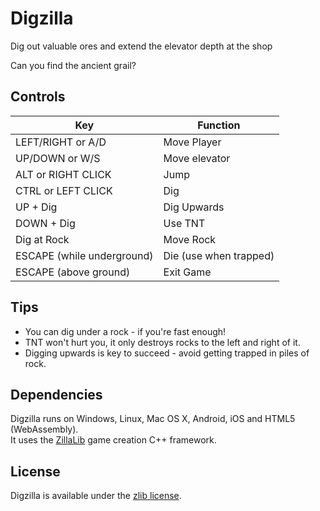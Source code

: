# Digzilla
Dig out valuable ores and extend the elevator depth at the shop

Can you find the ancient grail?

## Controls
| Key                        | Function               |
|----------------------------|------------------------|
| LEFT/RIGHT or A/D          | Move Player            |
| UP/DOWN or W/S             | Move elevator          |
| ALT or RIGHT CLICK         | Jump                   |
| CTRL or LEFT CLICK         | Dig                    |
| UP + Dig                   | Dig Upwards            |
| DOWN + Dig                 | Use TNT                |
| Dig at Rock                | Move Rock              |
| ESCAPE (while underground) | Die (use when trapped) |
| ESCAPE (above ground)      | Exit Game              |

## Tips
- You can dig under a rock - if you're fast enough!
- TNT won't hurt you, it only destroys rocks to the left and right of it.
- Digging upwards is key to succeed - avoid getting trapped in piles of rock.

## Dependencies
Digzilla runs on Windows, Linux, Mac OS X, Android, iOS and HTML5 (WebAssembly).  
It uses the [ZillaLib](https://github.com/schellingb/ZillaLib) game creation C++ framework.

## License
Digzilla is available under the [zlib license](http://www.gzip.org/zlib/zlib_license.html).
